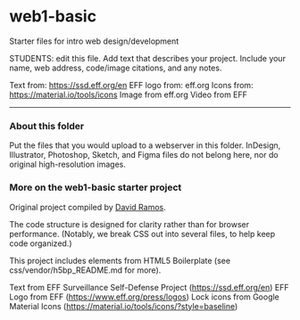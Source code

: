 # web1-basic

Starter files for intro web design/development

STUDENTS: edit this file. Add text that describes your project. Include your name, web address, code/image citations, and any notes.

Text from: https://ssd.eff.org/en
EFF logo from: eff.org
Icons from: https://material.io/tools/icons
Image from eff.org
Video from EFF



***

### About this folder

Put the files that you would upload to a webserver in this folder. InDesign, Illustrator, Photoshop, Sketch, and Figma files do not belong here, nor do original high-resolution images.

### More on the web1-basic starter project

Original project compiled by [David Ramos](http://imaginaryterrain.com).

The code structure is designed for clarity rather than for browser performance. (Notably, we break CSS out into several files, to help keep code organized.)

This project includes elements from HTML5 Boilerplate (see css/vendor/h5bp_README.md for more).

Text from EFF Surveillance Self-Defense Project (https://ssd.eff.org/en)
EFF Logo from EFF (https://www.eff.org/press/logos)
Lock icons from Google Material Icons (https://material.io/tools/icons/?style=baseline)